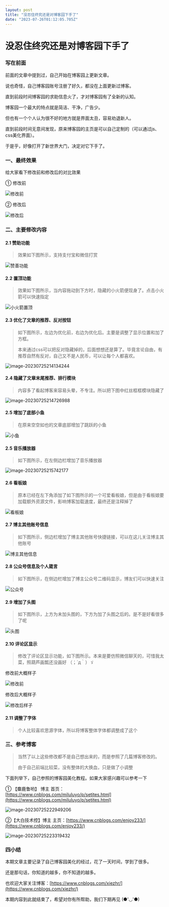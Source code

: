 ```yaml
---
layout: post
title: "没忍住终究还是对博客园下手了"
date: "2023-07-26T01:12:05.705Z"
---
```

没忍住终究还是对博客园下手了
==============

### 写在前面

前面的文章中提到过，自己开始在博客园上更新文章。

说也奇怪，自己博客园账号注册了好久，都没在上面更新过博客。

直到前段时间博客园的求助信息火了，才对博客园有了全新的认知。

博客园一个最大的特点就是简洁、干净，广告少。

但也有一个个人认为很不好的地方就是界面太丑，容易劝退新人。

直到前段时间无意间发现，原来博客园的主页是可以自己定制的（可以通过js、css美化界面）。

于是乎，好像打开了新世界大门，决定对它下手了。

### 一、最终效果

给大家看下修改前和修改后的对比效果

① 修改前

![修改前](https://img2023.cnblogs.com/blog/2381533/202307/2381533-20230726081227799-1295857446.png)

② 修改后

![修改后](https://img2023.cnblogs.com/blog/2381533/202307/2381533-20230726081227861-967261351.png)

### 二、主要修改内容

#### 2.1 赞助功能

> 效果如下图所示，支持支付宝和微信打赏

![赞善功能](https://img2023.cnblogs.com/blog/2381533/202307/2381533-20230726081227684-1114891319.png)

#### 2.2 置顶功能

> 效果如下图所示，当内容拖动到下方时，隐藏的小火箭便现身了。点击小火箭可以快速指定

![小火箭置顶](https://img2023.cnblogs.com/blog/2381533/202307/2381533-20230726081227806-1832980745.png)

#### 2.3 优化了文章的推荐、反对按钮

> 如下图所示，左边为优化前，右边为优化后。主要是调整了显示位置和加了方框。
> 
> 本来通过css可以把反对隐藏掉的，后面想想还是算了。毕竟言论自由，有推荐自然有反对，自己又不是人民币，可以让每个人都喜欢。

![image-20230725214134244](https://img2023.cnblogs.com/blog/2381533/202307/2381533-20230726081227695-1703290365.png)

#### 2.4 隐藏了文章末尾推荐、排行模块

> 内容多了看起博客来容易头晕，不专注。所以把下图中红丝框框模块隐藏了

![image-20230725214726988](https://img2023.cnblogs.com/blog/2381533/202307/2381533-20230726081227789-2081985339.png)

#### 2.5 增加了底部小鱼

> 在原来空空如也的文章底部增加了跳跃的小鱼

![小鱼](http://blog.xiezhrspace.cn/blog-img/%E5%B0%8F%E9%B1%BC.gif)

#### 2.5 音乐播放器

> 如下图所示，在左侧边栏增加了音乐播放器

![image-20230725215742177](https://img2023.cnblogs.com/blog/2381533/202307/2381533-20230726081227811-1351330894.png)

#### 2.6 看板娘

> 原本已经在左下角添加了如下图所示的一个可爱看板娘，但是由于看板娘要加载额外资源文件，影响博客加载速度，最终还是注释掉了

![看板娘](http://blog.xiezhrspace.cn/blog-img/%E7%9C%8B%E6%9D%BF%E5%A8%98.gif)

#### 2.7 博主其他账号信息

> 如下图所示，侧边栏增加了博主其他账号快捷链接，可以在这儿关注博主其他账号

![博主其他信息](http://blog.xiezhrspace.cn/blog-img/%E5%8D%9A%E4%B8%BB%E5%85%B6%E4%BB%96%E4%BF%A1%E6%81%AF.gif)

#### 2.8 公众号信息及个人箴言

> 如下图所示，在侧边栏增加了博主公众号二维码显示，博友们可以快速关注

![公众号](http://blog.xiezhrspace.cn/blog-img/%E5%85%AC%E4%BC%97%E5%8F%B7.gif)

#### 2.9 增加了头图

> 如下图所示，上方为未加头图的，下方为加了头图之后的。是不是好看很多了呢

![头图](https://img2023.cnblogs.com/blog/2381533/202307/2381533-20230726081227839-7485933.png)

#### 2.10 评论区显示

> 修改了评论区显示功能，如下图所示。本来是要仿照微信聊天的，可惜我太菜，照葫芦画瓢还没画好 （；´д｀）ゞ

修改前大概样子

![修改前](https://img2023.cnblogs.com/blog/2381533/202307/2381533-20230726081227774-1977391980.png)

修改后大概样子

![修改后样子](https://img2023.cnblogs.com/blog/2381533/202307/2381533-20230726081227760-1719347714.png)

#### 2.11 调整了字体

> 个人比较喜欢思源字体，所以将博客整体字体都调整成了这个

### 三、参考博客

> 当然了以上这些修改都不是自己想出来的，而是参照了几篇博客修改的。
> 
> 由于自己前端比较菜，没有整体的大换血，只是做了小调整

下面列举下，自己参照的博客园美化教程。如果大家感兴趣可以参考一下

① 【麋鹿鲁哟】 博主 首页： [https://www.cnblogs.com/miluluyo/p/setites.html](https://www.cnblogs.com/miluluyo/p/setites.html)

![image-20230725222949206](https://img2023.cnblogs.com/blog/2381533/202307/2381533-20230726081227939-329290058.png)

②【大白技术控】博主 主页：[https://www.cnblogs.com/enjoy233/](https://www.cnblogs.com/enjoy233/)

![image-20230725223319432](https://img2023.cnblogs.com/blog/2381533/202307/2381533-20230726081227888-1411045310.png)

### 四小结

本期文章主要记录了自己博客园美化的经过，花了一天时间，学到了很多。

还是那句话，你知道的越多，你不知道的越多。

也欢迎大家关注博客：[https://www.cnblogs.com/xiezhr/](https://www.cnblogs.com/xiezhr/)

本期内容到此就结束了，希望对你有所帮助，我们下期再见 (●'◡'●)